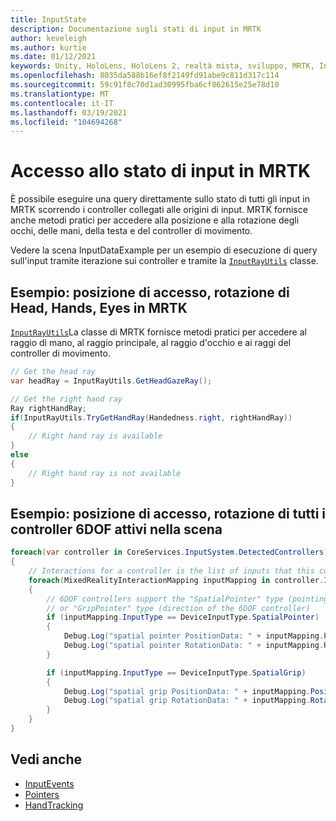 ```yaml
---
title: InputState
description: Documentazione sugli stati di input in MRTK
author: keveleigh
ms.author: kurtie
ms.date: 01/12/2021
keywords: Unity, HoloLens, HoloLens 2, realtà mista, sviluppo, MRTK, InputState,
ms.openlocfilehash: 8035da588b16ef8f2149fd91abe9c811d317c114
ms.sourcegitcommit: 59c91f8c70d1ad30995fba6cf862615e25e78d10
ms.translationtype: MT
ms.contentlocale: it-IT
ms.lasthandoff: 03/19/2021
ms.locfileid: "104694268"
---
```

# <a name="accessing-input-state-in-mrtk"></a>Accesso allo stato di input in MRTK

È possibile eseguire una query direttamente sullo stato di tutti gli input in MRTK scorrendo i controller collegati alle origini di input. MRTK fornisce anche metodi pratici per accedere alla posizione e alla rotazione degli occhi, delle mani, della testa e del controller di movimento.

Vedere la scena InputDataExample per un esempio di esecuzione di query sull'input tramite iterazione sui controller e tramite la [`InputRayUtils`](xref:Microsoft.MixedReality.Toolkit.Input.InputRayUtils) classe.

## <a name="example-access-position-rotation-of-head-hands-eyes-in-mrtk"></a>Esempio: posizione di accesso, rotazione di Head, Hands, Eyes in MRTK

[`InputRayUtils`](xref:Microsoft.MixedReality.Toolkit.Input.InputRayUtils)La classe di MRTK fornisce metodi pratici per accedere al raggio di mano, al raggio principale, al raggio d'occhio e ai raggi del controller di movimento.

```c#
// Get the head ray
var headRay = InputRayUtils.GetHeadGazeRay();

// Get the right hand ray
Ray rightHandRay;
if(InputRayUtils.TryGetHandRay(Handedness.right, rightHandRay))
{
    // Right hand ray is available
}
else
{
    // Right hand ray is not available
}
```

## <a name="example-access-position-rotation-of-all-6dof-controllers-active-in-scene"></a>Esempio: posizione di accesso, rotazione di tutti i controller 6DOF attivi nella scena

```c#
foreach(var controller in CoreServices.InputSystem.DetectedControllers)
{
    // Interactions for a controller is the list of inputs that this controller exposes
    foreach(MixedRealityInteractionMapping inputMapping in controller.Interactions)
    {
        // 6DOF controllers support the "SpatialPointer" type (pointing direction)
        // or "GripPointer" type (direction of the 6DOF controller)
        if (inputMapping.InputType == DeviceInputType.SpatialPointer)
        {
            Debug.Log("spatial pointer PositionData: " + inputMapping.PositionData);
            Debug.Log("spatial pointer RotationData: " + inputMapping.RotationData);
        }

        if (inputMapping.InputType == DeviceInputType.SpatialGrip)
        {
            Debug.Log("spatial grip PositionData: " + inputMapping.PositionData);
            Debug.Log("spatial grip RotationData: " + inputMapping.RotationData);
        }
    }
}
```

## <a name="see-also"></a>Vedi anche

- [InputEvents](input-events.md)
- [Pointers](pointers.md)
- [HandTracking](hand-tracking.md)
